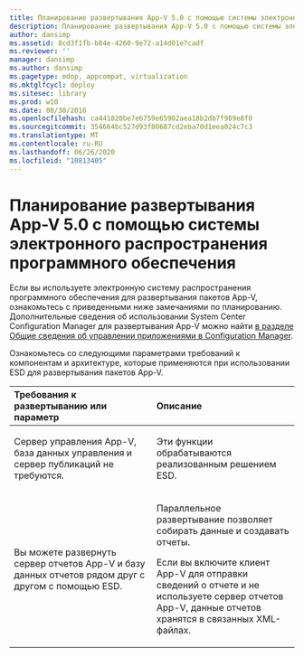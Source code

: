 ```yaml
---
title: Планирование развертывания App-V 5.0 с помощью системы электронного распространения программного обеспечения
description: Планирование развертывания App-V 5.0 с помощью системы электронного распространения программного обеспечения
author: dansimp
ms.assetid: 8cd3f1fb-b84e-4260-9e72-a14d01e7cadf
ms.reviewer: ''
manager: dansimp
ms.author: dansimp
ms.pagetype: mdop, appcompat, virtualization
ms.mktglfcycl: deploy
ms.sitesec: library
ms.prod: w10
ms.date: 08/30/2016
ms.openlocfilehash: ca441820be7e6759e65902aea18b2db7f989e8f0
ms.sourcegitcommit: 354664bc527d93f80687cd2eba70d1eea024c7c3
ms.translationtype: MT
ms.contentlocale: ru-RU
ms.lasthandoff: 06/26/2020
ms.locfileid: "10813405"
---
```

# Планирование развертывания App-V 5.0 с помощью системы электронного распространения программного обеспечения


Если вы используете электронную систему распространения программного обеспечения для развертывания пакетов App-V, ознакомьтесь с приведенными ниже замечаниями по планированию. Дополнительные сведения об использовании System Center Configuration Manager для развертывания App-V можно найти [в разделе Общие сведения об управлении приложениями в Configuration Manager](https://go.microsoft.com/fwlink/?LinkId=281816).

Ознакомьтесь со следующими параметрами требований к компонентам и архитектуре, которые применяются при использовании ESD для развертывания пакетов App-V.

<table>
<colgroup>
<col width="50%" />
<col width="50%" />
</colgroup>
<thead>
<tr class="header">
<th align="left">Требования к развертыванию или параметр</th>
<th align="left">Описание</th>
</tr>
</thead>
<tbody>
<tr class="odd">
<td align="left"><p>Сервер управления App-V, база данных управления и сервер публикаций не требуются.</p></td>
<td align="left"><p>Эти функции обрабатываются реализованным решением ESD.</p></td>
</tr>
<tr class="even">
<td align="left"><p>Вы можете развернуть сервер отчетов App-V и базу данных отчетов рядом друг с другом с помощью ESD.</p></td>
<td align="left"><p>Параллельное развертывание позволяет собирать данные и создавать отчеты.</p>
<p>Если вы включите клиент App-V для отправки сведений о отчете и не используете сервер отчетов App-V, данные отчетов хранятся в связанных XML-файлах.</p></td>
</tr>
</tbody>
</table>

 






 

 





